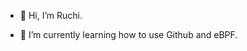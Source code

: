 - 👋 Hi, I’m Ruchi.
<!--- - 👀 I’m interested in ... --->
- 🌱 I’m currently learning how to use Github and eBPF.
<!--- - 💞️ I’m looking to collaborate on ... 
- 📫 How to reach me ... --->

<!---
RuchiSaluja8/RuchiSaluja8 is a ✨ special ✨ repository because its `README.md` (this file) appears on your GitHub profile.
You can click the Preview link to take a look at your changes.
--->
